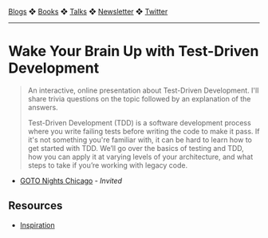 [Blogs](../blogs.md) ❖ [Books](../books.md) ❖ [Talks](../talks.md) ❖ [Newsletter](https://tinyletter.com/vgonda) ❖ [Twitter](https://twitter.com/TTGonda)

---

# Wake Your Brain Up with Test-Driven Development

> An interactive, online presentation about Test-Driven Development. I'll share trivia questions on the topic followed by an explanation of the answers.
>
>Test-Driven Development (TDD) is a software development process where you write failing tests before writing the code to make it pass. If it's not something you're familiar with, it can be hard to learn how to get started with TDD. We’ll go over the basics of testing and TDD, how you can apply it at varying levels of your architecture, and what steps to take if you’re working with legacy code.

-   [GOTO Nights Chicago](https://www.meetup.com/goto-nights-chicago/events/270005308/) - _Invited_

## Resources

-   [Inspiration](tdd.md)
